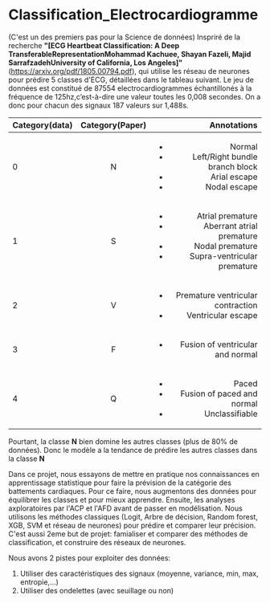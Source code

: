 # Classification_Electrocardiogramme
(C'est un des premiers pas pour la Science de données)
Inspriré de la recherche **"[ECG Heartbeat Classification: A Deep TransferableRepresentationMohammad Kachuee, Shayan Fazeli, Majid SarrafzadehUniversity of California, Los Angeles]"** (https://arxiv.org/pdf/1805.00794.pdf), qui utilise les réseau de neurones pour prédire 5 classes d'ECG, détaillées dans le tableau suivant. Le jeu de données est constitué de 87554 electrocardiogrammes échantillonés à la fréquence de 125hz,c’est-à-dire une valeur toutes les 0,008 secondes. On a donc pour chacun des signaux 187 valeurs sur 1,488s.


| Category(data)        |  Category(Paper)     | Annotations  |
| ------------- |:-------------:| -----:|
|0|N| <ul><li>Normal</li><li>Left/Right bundle branch block</li><li>Arial escape</li><li>Nodal escape</li></ul>  |
|1|S| <ul><li>Atrial premature</li><li>Aberrant atrial premature</li><li>Nodal premature</li><li>Supra-ventricular premature</li></ul> |
|2|V| <ul><li>Premature ventricular contraction</li><li>Ventricular escape</li></ul> |
|3|F| <ul><li>Fusion of ventricular and normal</li></ul> |
|4|Q| <ul><li>Paced</li><li>Fusion of paced and normal</li><li>Unclassifiable</li></ul> |

Pourtant, la classe **N** bien domine les autres classes (plus de 80% de données). Donc le modèle a la tendance de prédire les autres classes dans la classe **N**

Dans ce projet, nous essayons de mettre en pratique nos connaissances en apprentissage statistique pour faire la prévision de la catégorie des battements cardiaques. Pour ce faire, nous augmentons des données pour équilibrer les classes et pour mieux apprendre. Ensuite, les analyses axploratoires par l'ACP et l'AFD avant de passer en modélisation. Nous utilisons les méthodes classiques (Logit, Arbre de décision, Random forest, XGB, SVM et réseau de neurones) pour prédire et comparer leur précision. C'est aussi 2eme but de projet: famialiser et comparer des méthodes de classification, et construire des réseaux de neurones.

Nous avons 2 pistes pour exploiter des données:
1. Utiliser des caractéristiques des signaux (moyenne, variance, min, max, entropie,...)
2. Utiliser des ondelettes (avec seuillage ou non)
